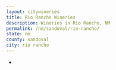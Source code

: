 ```yaml
---
layout: citywineries
title: Rio Rancho Wineries
description: Wineries in Rio Rancho, NM
permalink: /nm/sandoval/rio-rancho/
state: nm
county: sandoval
city: rio rancho
---
```

-
